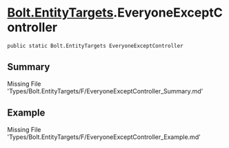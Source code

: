 # [Bolt.EntityTargets](Types/Bolt.EntityTargets.md).EveryoneExceptController
`public static Bolt.EntityTargets EveryoneExceptController`
## Summary
Missing File 'Types/Bolt.EntityTargets/F/EveryoneExceptController_Summary.md'
## Example
Missing File 'Types/Bolt.EntityTargets/F/EveryoneExceptController_Example.md'
